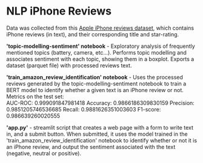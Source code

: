 # NLP iPhone Reviews

Data was collected from this <a href="https://www.kaggle.com/datasets/kmldas/apple-iphone-se-reviews-ratings">Apple iPhone reviews dataset</a>, which contains iPhone reviews (in text), and their corresponding title and star-rating.

<strong>'topic-modelling-sentiment' notebook</strong> - Exploratory analysis of frequently mentioned topics (battery, camera, etc...). Performs topic modelling and associates sentiment with each topic, showing them in a boxplot. Exports a dataset (parquet file) with processed reviews text.

<strong>'train_amazon_review_identification' notebook</strong> - Uses the processed reviews generated by the topic-modelling-sentiment notebook to train a BERT model to identify whether a given text is an iPhone review or not. Metrics on the test set:  
AUC-ROC: 0.999091847981418
Accuracy: 0.9866186309830159
Precision: 0.9851205746536685
Recall: 0.9881626351003603
F1-score: 0.986639260020555  
  
<strong>'app.py'</strong> - streamlit script that creates a web page with a form to write text in, and a submit button. When submitted, it uses the model trained in the 'train_amazon_review_identification' notebook to identify whether or not it is an iPhone review, and output the sentiment associated with the text (negative, neutral or positive).